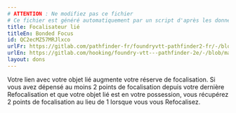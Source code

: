 ```yaml
---
# ATTENTION : Ne modifiez pas ce fichier
# Ce fichier est généré automatiquement par un script d'après les données du module Foundry VTT officiel et de sa traduction
title: Focalisateur lié
titleEn: Bonded Focus
id: QC2ecMZ57MRJlxco
urlFr: https://gitlab.com/pathfinder-fr/foundryvtt-pathfinder2-fr/-/blob/master/data/feats/QC2ecMZ57MRJlxco.htm
urlEn: https://gitlab.com/hooking/foundry-vtt---pathfinder-2e/-/blob/master/packs/data/feats.db/bonded-focus.json
layout: dons
---
```

Votre lien avec votre objet lié augmente votre réserve de focalisation. Si vous avez dépensé au moins 2 points de focalisation depuis votre dernière Refocalisation et que votre objet lié est en votre possession, vous récupérez 2 points de focalisation au lieu de 1 lorsque vous vous Refocalisez.
